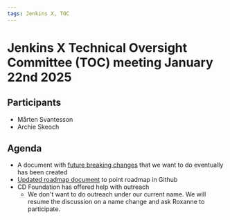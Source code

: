 ```yaml
---
tags: Jenkins X, TOC
---
```

# Jenkins X Technical Oversight Committee (TOC) meeting January 22nd 2025

## Participants

- Mårten Svantesson
- Archie Skeoch

## Agenda

- A document with [future breaking changes](../FUTURE_BREAKING_CHANGES.md) that we want to do eventually has been created
- [Updated roadmap document](https://jenkins-x.io/community/roadmap/) to point roadmap in Github
- CD Foundation has offered help with outreach
  - We don't want to do outreach under our current name. We will resume the discussion on a name
    change and ask Roxanne to participate.
